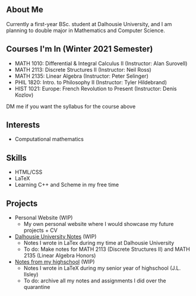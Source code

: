 ## About Me

Currently a first-year BSc. student at Dalhousie University, and I am planning to double major in Mathematics and Computer Science.

## Courses I'm In (Winter 2021 Semester)
- MATH 1010: Differential & Integral Calculus II (Instructor: Alan Surovell)
- MATH 2113: Discrete Structures II (Instructor: Neil Ross)
- MATH 2135: Linear Algebra (Instructor: Peter Selinger)
- PHIL 1820: Intro. to Philosophy II (Instructor: Tyler Hildebrand)
- HIST 1021: Europe: French Revolution to Present (Instructor: Denis Kozlov)

DM me if you want the syllabus for the course above

## Interests
- Computational mathematics 

## Skills
- HTML/CSS
- LaTeX
- Learning C++ and Scheme in my free time

## Projects
- Personal Website (WIP)
  - My own personal website where I would showcase my future projects + CV
- [Dalhousie University Notes](https://github.com/salieri-22/DalhousieU_notes) (WIP)
  - Notes I wrote in LaTex during my time at Dalhousie University
  - To do: Make notes for MATH 2113 (Discrete Structures II) and MATH 2135 (Linear Algebra Honors)
- [Notes from my highschool](https://github.com/salieri-22/JL_notes) (WIP)
  - Notes I wrote in LaTeX during my senior year of highschool (J.L. Ilsley)
  - To do: archive all my notes and assignments I did over the quarantine
